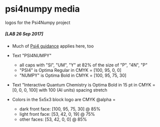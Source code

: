 # psi4numpy media
logos for the Psi4Numpy project

##### [LAB 26 Sep 2017]
* Much of [Psi4 guidance](https://github.com/psi4/psi4media/blob/master/README.md) applies here, too

* Text "PSI4NUMPY"
  * all caps with "SI", "UM", "Y" at 82% of the size of "P", "4N", "P"
  * "PSI4" is Optima Regular in CMYK = [100, 95, 0, 0]
  * "NUMPY" is Optima Bold in CMYK = [100, 95, 75, 30]

* Text "Interactive Quantum Chemistry is Optima Bold in 15 pt in CMYK = [0, 0, 0, 100] with 100 (AI units) spacing stretch

* Colors in the 5x5x3 block logo are CMYK @alpha = 
  * dark front face: [100, 95, 75, 30] @ 85%
  * light front face: [53, 42, 0, 19] @ 75%
  * other faces: [53, 42, 0, 0] @ 85%
